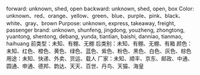 





forward: unknown, shed, open
backward: unknown, shed, open, box
Color: unknown、red、orange、yellow、green、blue、purple、pink、black、white、gray、brown
Purpose: unknown, express, takeaway, freight, passenger
brand: unknown, shunfeng, jingdong, youzheng, zhongtong, yuantong, shentong, debang, yunda, tiantian, baishi, danniao, tianmao, haihuang
前类型：未知、有棚、无棚
后类别：未知、有棚、无棚、有箱
颜色：未知、红色、橙色、黄色、绿色、蓝色、紫色、粉色、黑色、白色、灰色、棕色
用途：未知、快递、外卖、货运、载人
厂家：未知、顺丰、京东、邮政、中通、圆通、申通、德邦、韵达、天天、百世、丹鸟、天猫、海皇











